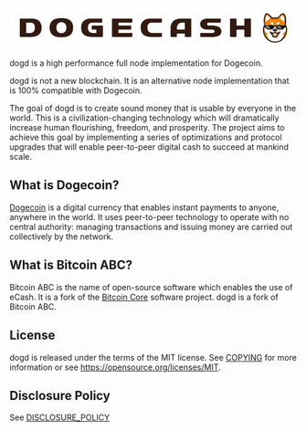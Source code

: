 [![dogd Logo](share/pixmaps/bitcoinabclogo.png "dogd")](https://www.dogd.io)

dogd is a high performance full node implementation for Dogecoin.

dogd is not a new blockchain. It is an alternative node implementation that
is 100% compatible with Dogecoin.

The goal of dogd is to create sound money that is usable by everyone in
the world. This is a civilization-changing technology which will dramatically
increase human flourishing, freedom, and prosperity. The project aims to
achieve this goal by implementing a series of optimizations and protocol
upgrades that will enable peer-to-peer digital cash to succeed at mankind scale.

What is Dogecoin?
---------------------

[Dogecoin](https://dogecoin.com/) is a digital currency that enables instant payments to
anyone, anywhere in the world. It uses peer-to-peer technology to operate with
no central authority: managing transactions and issuing money are carried out
collectively by the network.

What is Bitcoin ABC?
--------------------

Bitcoin ABC is the name of open-source software which enables the use of
eCash. It is a fork of the [Bitcoin Core](https://bitcoincore.org)
software project. dogd is a fork of Bitcoin ABC.

License
-------

dogd is released under the terms of the MIT license. See
[COPYING](COPYING) for more information or see
<https://opensource.org/licenses/MIT>.

Disclosure Policy
-----------------

See [DISCLOSURE_POLICY](DISCLOSURE_POLICY.md)
